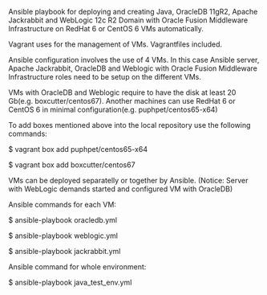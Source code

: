Ansible playbook for deploying and creating Java, OracleDB 11gR2, Apache Jackrabbit and WebLogic 12c R2 Domain with Oracle Fusion Middleware Infrastructure on RedHat 6 or CentOS 6 VMs automatically.

Vagrant uses for the management of VMs. Vagrantfiles included. 

Ansible configuration involves the use of 4 VMs. In this case Ansible server, Apache Jackrabbit, OracleDB and Weblogic with Oracle Fusion Middleware Infrastructure roles need to be setup on the different VMs. 

VMs with OracleDB and Weblogic require to have the disk at least 20 Gb(e.g. boxcutter/centos67). Another machines can use RedHat 6 or CentOS 6 in minimal configuration(e.g. puphpet/centos65-x64)

To add boxes mentioned above into the local repository use the following commands:

$ vagrant box add puphpet/centos65-x64

$ vagrant box add boxcutter/centos67


VMs can be deployed separatelly or together by Ansible.
(Notice: Server with WebLogic demands started and configured VM with OracleDB) 


Ansible commands for each VM:

$ ansible-playbook oracledb.yml

$ ansible-playbook weblogic.yml

$ ansible-playbook jackrabbit.yml 


Ansible command for whole environment:

$ ansible-playbook java_test_env.yml